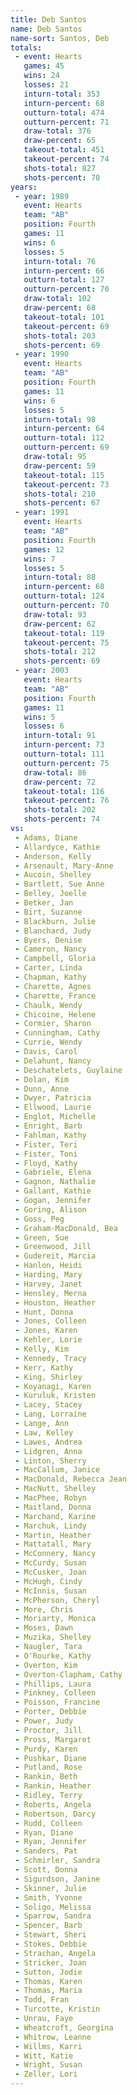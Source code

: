 ```yaml
---
title: Deb Santos
name: Deb Santos
name-sort: Santos, Deb
totals:
 - event: Hearts
   games: 45
   wins: 24
   losses: 21
   inturn-total: 353
   inturn-percent: 68
   outturn-total: 474
   outturn-percent: 71
   draw-total: 376
   draw-percent: 65
   takeout-total: 451
   takeout-percent: 74
   shots-total: 827
   shots-percent: 70
years:
 - year: 1989
   event: Hearts
   team: "AB"
   position: Fourth
   games: 11
   wins: 6
   losses: 5
   inturn-total: 76
   inturn-percent: 66
   outturn-total: 127
   outturn-percent: 70
   draw-total: 102
   draw-percent: 68
   takeout-total: 101
   takeout-percent: 69
   shots-total: 203
   shots-percent: 69
 - year: 1990
   event: Hearts
   team: "AB"
   position: Fourth
   games: 11
   wins: 6
   losses: 5
   inturn-total: 98
   inturn-percent: 64
   outturn-total: 112
   outturn-percent: 69
   draw-total: 95
   draw-percent: 59
   takeout-total: 115
   takeout-percent: 73
   shots-total: 210
   shots-percent: 67
 - year: 1991
   event: Hearts
   team: "AB"
   position: Fourth
   games: 12
   wins: 7
   losses: 5
   inturn-total: 88
   inturn-percent: 68
   outturn-total: 124
   outturn-percent: 70
   draw-total: 93
   draw-percent: 62
   takeout-total: 119
   takeout-percent: 75
   shots-total: 212
   shots-percent: 69
 - year: 2003
   event: Hearts
   team: "AB"
   position: Fourth
   games: 11
   wins: 5
   losses: 6
   inturn-total: 91
   inturn-percent: 73
   outturn-total: 111
   outturn-percent: 75
   draw-total: 86
   draw-percent: 72
   takeout-total: 116
   takeout-percent: 76
   shots-total: 202
   shots-percent: 74
vs:
 - Adams, Diane
 - Allardyce, Kathie
 - Anderson, Kelly
 - Arsenault, Mary-Anne
 - Aucoin, Shelley
 - Bartlett, Sue Anne
 - Belley, Joelle
 - Betker, Jan
 - Birt, Suzanne
 - Blackburn, Julie
 - Blanchard, Judy
 - Byers, Denise
 - Cameron, Nancy
 - Campbell, Gloria
 - Carter, Linda
 - Chapman, Kathy
 - Charette, Agnes
 - Charette, France
 - Chaulk, Wendy
 - Chicoine, Helene
 - Cormier, Sharon
 - Cunningham, Cathy
 - Currie, Wendy
 - Davis, Carol
 - Delahunt, Nancy
 - Deschatelets, Guylaine
 - Dolan, Kim
 - Dunn, Anne
 - Dwyer, Patricia
 - Ellwood, Laurie
 - Englot, Michelle
 - Enright, Barb
 - Fahlman, Kathy
 - Fister, Teri
 - Fister, Toni
 - Floyd, Kathy
 - Gabriele, Elena
 - Gagnon, Nathalie
 - Gallant, Kathie
 - Gogan, Jennifer
 - Goring, Alison
 - Goss, Peg
 - Graham-MacDonald, Bea
 - Green, Sue
 - Greenwood, Jill
 - Gudereit, Marcia
 - Hanlon, Heidi
 - Harding, Mary
 - Harvey, Janet
 - Hensley, Merna
 - Houston, Heather
 - Hunt, Donna
 - Jones, Colleen
 - Jones, Karen
 - Kehler, Lorie
 - Kelly, Kim
 - Kennedy, Tracy
 - Kerr, Kathy
 - King, Shirley
 - Koyanagi, Karen
 - Kuruluk, Kristen
 - Lacey, Stacey
 - Lang, Lorraine
 - Lange, Ann
 - Law, Kelley
 - Lawes, Andrea
 - Lidgren, Anna
 - Linton, Sherry
 - MacCallum, Janice
 - MacDonald, Rebecca Jean
 - MacNutt, Shelley
 - MacPhee, Robyn
 - Maitland, Donna
 - Marchand, Karine
 - Marchuk, Lindy
 - Martin, Heather
 - Mattatall, Mary
 - McConnery, Nancy
 - McCurdy, Susan
 - McCusker, Joan
 - McHugh, Cindy
 - McInnis, Susan
 - McPherson, Cheryl
 - More, Chris
 - Moriarty, Monica
 - Moses, Dawn
 - Muzika, Shelley
 - Naugler, Tara
 - O'Rourke, Kathy
 - Overton, Kim
 - Overton-Clapham, Cathy
 - Phillips, Laura
 - Pinkney, Colleen
 - Poisson, Francine
 - Porter, Debbie
 - Power, Judy
 - Proctor, Jill
 - Pross, Margaret
 - Purdy, Karen
 - Pushkar, Diane
 - Putland, Rose
 - Rankin, Beth
 - Rankin, Heather
 - Ridley, Terry
 - Roberts, Angela
 - Robertson, Darcy
 - Rudd, Colleen
 - Ryan, Diane
 - Ryan, Jennifer
 - Sanders, Pat
 - Schmirler, Sandra
 - Scott, Donna
 - Sigurdson, Janine
 - Skinner, Julie
 - Smith, Yvonne
 - Soligo, Melissa
 - Sparrow, Sandra
 - Spencer, Barb
 - Stewart, Sheri
 - Stokes, Debbie
 - Strachan, Angela
 - Stricker, Joan
 - Sutton, Jodie
 - Thomas, Karen
 - Thomas, Maria
 - Todd, Fran
 - Turcotte, Kristin
 - Unrau, Faye
 - Wheatcroft, Georgina
 - Whitrow, Leanne
 - Willms, Karri
 - Witt, Katie
 - Wright, Susan
 - Zeller, Lori
---
```

